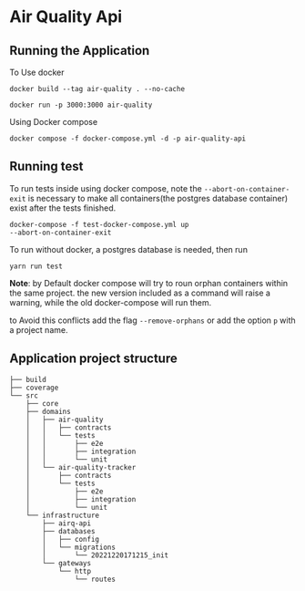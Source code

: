 # Air Quality Api

## Running the Application

To Use docker

    docker build --tag air-quality . --no-cache

    docker run -p 3000:3000 air-quality

Using Docker compose 

    docker compose -f docker-compose.yml -d -p air-quality-api

## Running test

To run tests inside using docker compose, note the `--abort-on-container-exit` is necessary to make all containers(the postgres database container) exist after the tests finished.

    docker-compose -f test-docker-compose.yml up 
    --abort-on-container-exit

To run without docker, a postgres database is needed, then run 

    yarn run test

**Note**: by Default docker compose will try to roun orphan containers within the same project. the new version included as a command will raise a warning, while the old docker-compose will run them.

to Avoid this conflicts add the flag `--remove-orphans` or add the option `p` with a project name.

## Application project structure

```
├── build
├── coverage
└── src
    ├── core
    ├── domains
    │   ├── air-quality
    │   │   ├── contracts
    │   │   └── tests
    │   │       ├── e2e
    │   │       ├── integration
    │   │       └── unit
    │   └── air-quality-tracker
    │       ├── contracts
    │       └── tests
    │           ├── e2e
    │           ├── integration
    │           └── unit
    └── infrastructure
        ├── airq-api
        ├── databases
        │   ├── config
        │   └── migrations
        │       └── 20221220171215_init
        └── gateways
            └── http
                └── routes

```